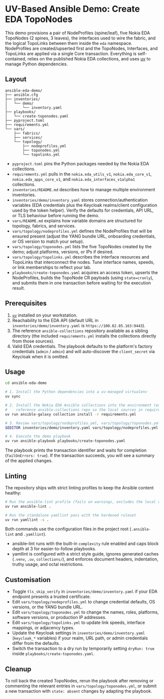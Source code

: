 # UV-Based Ansible Demo: Create EDA TopoNodes

This demo provisions a pair of NodeProfiles (spine/leaf), five Nokia EDA TopoNodes (2 spines, 3 leaves), the interfaces used to wire the fabric, and the logical TopoLinks between them inside the `eda` namespace. NodeProfiles are created/upserted first and the TopoNodes, Interfaces, and TopoLinks are applied via a single Core transaction. Everything is self-contained, relies on the published Nokia EDA collections, and uses [uv](https://github.com/astral-sh/uv) to manage Python dependencies.

## Layout

```
ansible-eda-demo/
├── ansible.cfg
├── inventories/
│   └── demo/
│       └── inventory.yaml
├── playbooks/
│   └── create-toponodes.yaml
├── pyproject.toml
├── requirements.yml
└── vars/
    ├── fabrics/
    ├── services/
    └── topology/
        ├── nodeprofiles.yml
        ├── toponodes.yml
        └── topolinks.yml
```

- `pyproject.toml` pins the Python packages needed by the Nokia EDA collections.
- `requirements.yml` pulls in the `nokia.eda_utils_v1`, `nokia.eda_core_v1`, `nokia.eda_apps_core_v1`, and `nokia.eda_interfaces_v1alpha1` collections.
- `inventories/README.md` describes how to manage multiple environment inventories.
- `inventories/demo/inventory.yaml` stores connection/authentication variables (EDA credentials plus the Keycloak realms/client configuration used by the token helper). Verify the defaults for credentials, API URL, or TLS behaviour before running the demo.
- `vars/README.md` explains how variable domains are structured for topology, fabrics, and services.
- `vars/topology/nodeprofiles.yml` defines the NodeProfiles that will be ensured present (adjust the YANG bundle URL, onboarding credentials, or OS version to match your setup).
- `vars/topology/toponodes.yml` lists the five TopoNodes created by the demo; adjust platforms, versions, or IPs if desired.
- `vars/topology/topolinks.yml` describes the interface resources and TopoLinks that interconnect the nodes. Tune interface names, speeds, or link memberships to reflect your lab.
- `playbooks/create-toponodes.yaml` acquires an access token, upserts the NodeProfiles, builds the TopoNode CR payloads (using `state=cronly`), and submits them in one transaction before waiting for the execution result.

## Prerequisites

1. [`uv`](https://docs.astral.sh/uv/getting-started/installation/) installed on your workstation.
2. Reachability to the EDA API (default URL in `inventories/demo/inventory.yaml` is `https://100.82.85.163:9443`).
3. The reference `ansible-collections` repository available as a sibling directory (the included `requirements.yml` installs the collections directly from those sources).
4. Valid EDA credentials. The playbook defaults to the platform's factory credentials (`admin` / `admin`) and will auto-discover the `client_secret` via Keycloak when it is omitted.

## Usage

```bash
cd ansible-eda-demo

# 1. Install the Python dependencies into a uv-managed virtualenv
uv sync

# 2. Install the Nokia EDA Ansible collections into the environment (expects this demo to live alongside the
#    reference ansible-collections repo so the local sources in requirements.yml resolve)
uv run ansible-galaxy collection install -r requirements.yml

# 3. Review vars/topology/nodeprofiles.yml, vars/topology/toponodes.yml, vars/topology/topolinks.yml, and inventories/demo/inventory.yaml to ensure the data matches your environment
$EDITOR inventories/demo/inventory.yaml vars/topology/nodeprofiles.yml vars/topology/toponodes.yml vars/topology/topolinks.yml

# 4. Execute the demo playbook
uv run ansible-playbook playbooks/create-toponodes.yaml
```

The playbook prints the transaction identifier and waits for completion (`failOnErrors: true`). If the transaction succeeds, you will see a summary of the applied changes.

## Linting

The repository ships with strict linting profiles to keep the Ansible content healthy:

```bash
# Run the ansible-lint profile (fails on warnings, excludes the local collections cache)
uv run ansible-lint .

# Run the standalone yamllint pass with the hardened ruleset
uv run yamllint -s .
```

Both commands use the configuration files in the project root (`.ansible-lint` and `.yamllint`).

- ansible-lint runs with the built-in `complexity` rule enabled and caps block depth at 3 for easier-to-follow playbooks.
- yamllint is configured with a strict style guide, ignores generated caches (`.venv`, `.uv`, `collections/`), and enforces document headers, indentation, truthy usage, and octal restrictions.

## Customisation

- Toggle `tls_skip_verify` in `inventories/demo/inventory.yaml` if your EDA endpoint presents a trusted certificate.
- Edit `vars/topology/nodeprofiles.yml` to change credential defaults, OS versions, or the YANG bundle URL.
- Edit `vars/topology/toponodes.yml` to change the names, roles, platforms, software versions, or production IP addresses.
- Edit `vars/topology/topolinks.yml` to update link speeds, interface mappings, or adjacency types.
- Update the Keycloak settings in `inventories/demo/inventory.yaml` (`keycloak_*` variables) if your realm, URL path, or admin credentials differ from the defaults.
- Switch the transaction to a dry run by temporarily setting `dryRun: true` inside `playbooks/create-toponodes.yaml`.

## Cleanup

To roll back the created TopoNodes, rerun the playbook after removing or commenting the relevant entries in `vars/topology/toponodes.yml`, or submit a new transaction with `state: absent` changes by adapting the playbook.
